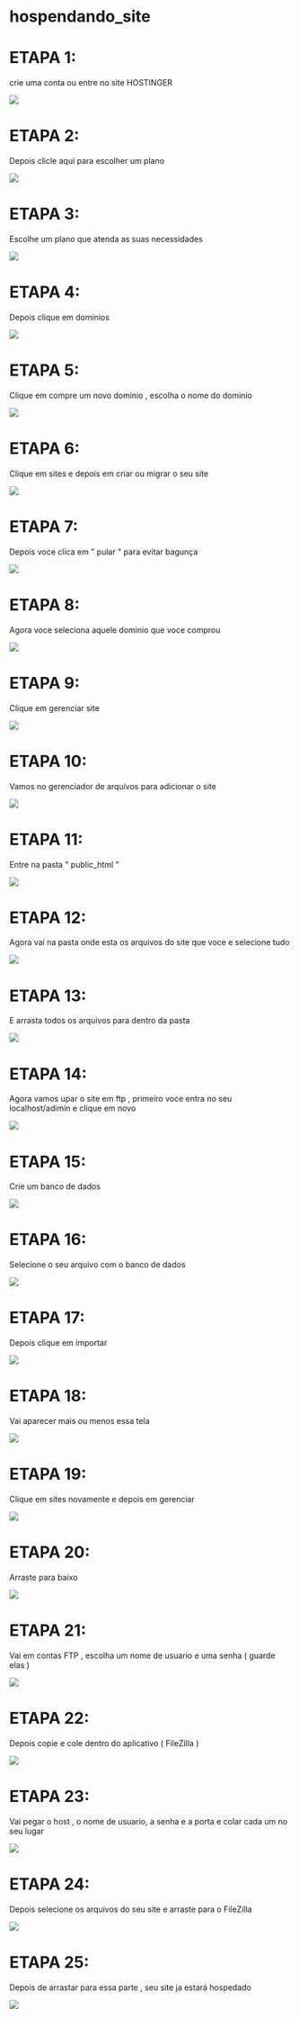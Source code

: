 # hospendando_site

# ETAPA 1:

crie uma conta ou entre no site HOSTINGER

<div align="left">
  <img src="https://github.com/WenkerI/hospendando_site/blob/main/1.png"\>
</div>

# ETAPA 2:

Depois clicle aqui para escolher um plano

<div align="left">
  <img src="https://github.com/WenkerI/hospendando_site/blob/main/1.5.png"\>
</div>

# ETAPA 3:

Escolhe um plano que atenda as suas necessidades 

<div align="left">
  <img src="https://github.com/WenkerI/hospendando_site/blob/main/2.png"\>
</div>

# ETAPA 4:

Depois clique em dominios 

<div align="left">
  <img src="https://github.com/WenkerI/hospendando_site/blob/main/3.png"\>
</div>

# ETAPA 5:

Clique em compre um novo dominio , escolha o nome do dominio

<div align="left">
  <img src="https://github.com/WenkerI/hospendando_site/blob/main/4.png"\>
</div>

# ETAPA 6:

Clique em sites e depois em criar ou migrar o seu site

<div align="left">
  <img src="https://github.com/WenkerI/hospendando_site/blob/main/5.png"\>
</div>

# ETAPA 7:

Depois voce clica em " pular " para evitar bagunça 

<div align="left">
  <img src="https://github.com/WenkerI/hospendando_site/blob/main/6.png"\>
</div>

# ETAPA 8:

Agora voce seleciona aquele dominio que voce comprou

<div align="left">
  <img src="https://github.com/WenkerI/hospendando_site/blob/main/7.png"\>
</div>

# ETAPA 9:

Clique em gerenciar site

<div align="left">
  <img src="https://github.com/WenkerI/hospendando_site/blob/main/8.png"\>
</div>

# ETAPA 10:

Vamos no gerenciador de arquivos para adicionar o site

<div align="left">
  <img src="https://github.com/WenkerI/hospendando_site/blob/main/9.png"\>
</div>

# ETAPA 11:

Entre na pasta " public_html " 

<div align="left">
  <img src="https://github.com/WenkerI/hospendando_site/blob/main/10.png"\>
</div>

# ETAPA 12:

Agora vai na pasta onde esta os arquivos do site que voce e selecione tudo

<div align="left">
  <img src="https://github.com/WenkerI/hospendando_site/blob/main/11.png"\>
</div>

# ETAPA 13:

E arrasta todos os arquivos para dentro da pasta

<div align="left">
  <img src="https://github.com/WenkerI/hospendando_site/blob/main/12.png"\>
</div>

# ETAPA 14:

Agora vamos upar o site em ftp , primeiro voce entra no seu localhost/adimin e clique em novo

<div align="left">
  <img src="https://github.com/WenkerI/hospendando_site/blob/main/13.png"\>
</div>

# ETAPA 15:

Crie um banco de dados 

<div align="left">
  <img src="https://github.com/WenkerI/hospendando_site/blob/main/14.png"\>
</div>

# ETAPA 16:

Selecione o seu arquivo com o banco de dados 

<div align="left">
  <img src="https://github.com/WenkerI/hospendando_site/blob/main/15.png"\>
</div>

# ETAPA 17:

Depois clique em importar 

<div align="left">
  <img src="https://github.com/WenkerI/hospendando_site/blob/main/16.png"\>
</div>

# ETAPA 18:

Vai aparecer mais ou menos essa tela 

<div align="left">
  <img src="https://github.com/WenkerI/hospendando_site/blob/main/17.png"\>
</div>

# ETAPA 19:

Clique em sites novamente e depois em gerenciar

<div align="left">
  <img src="https://github.com/WenkerI/hospendando_site/blob/main/18.png"\>
</div>

# ETAPA 20:

Arraste para baixo 

<div align="left">
  <img src="https://github.com/WenkerI/hospendando_site/blob/main/19.png"\>
</div>

# ETAPA 21:

Vai em contas FTP , escolha um nome de usuario e uma senha ( guarde elas ) 

<div align="left">
  <img src="https://github.com/WenkerI/hospendando_site/blob/main/20.png"\>
</div>

# ETAPA 22:

Depois copie e cole dentro do aplicativo ( FileZilla )

<div align="left">
  <img src="https://github.com/WenkerI/hospendando_site/blob/main/21.png"\>
</div>

# ETAPA 23:

Vai pegar o host , o nome de usuario, a senha e a porta e colar cada um no seu lugar 

<div align="left">
  <img src="https://github.com/WenkerI/hospendando_site/blob/main/22.png"\>
</div>

# ETAPA 24:

Depois selecione os arquivos do seu site e arraste para o FileZilla

<div align="left">
  <img src="https://github.com/WenkerI/hospendando_site/blob/main/23.png"\>
</div>

# ETAPA 25:

Depois de arrastar para essa parte , seu site ja estará hospedado 

<div align="left">
  <img src="https://github.com/WenkerI/hospendando_site/blob/main/24.png"\>
</div>




